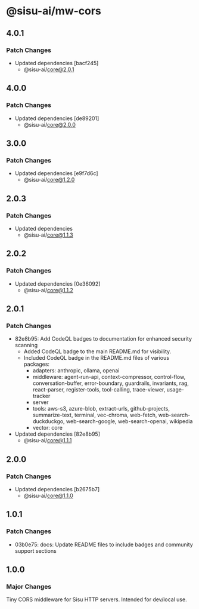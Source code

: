 # @sisu-ai/mw-cors

## 4.0.1

### Patch Changes

- Updated dependencies [bacf245]
  - @sisu-ai/core@2.0.1

## 4.0.0

### Patch Changes

- Updated dependencies [de89201]
  - @sisu-ai/core@2.0.0

## 3.0.0

### Patch Changes

- Updated dependencies [e9f7d6c]
  - @sisu-ai/core@1.2.0

## 2.0.3

### Patch Changes

- Updated dependencies
  - @sisu-ai/core@1.1.3

## 2.0.2

### Patch Changes

- Updated dependencies [0e36092]
  - @sisu-ai/core@1.1.2

## 2.0.1

### Patch Changes

- 82e8b95: Add CodeQL badges to documentation for enhanced security scanning
  - Added CodeQL badge to the main README.md for visibility.
  - Included CodeQL badge in the README.md files of various packages:
    - adapters: anthropic, ollama, openai
    - middleware: agent-run-api, context-compressor, control-flow, conversation-buffer, error-boundary, guardrails, invariants, rag, react-parser, register-tools, tool-calling, trace-viewer, usage-tracker
    - server
    - tools: aws-s3, azure-blob, extract-urls, github-projects, summarize-text, terminal, vec-chroma, web-fetch, web-search-duckduckgo, web-search-google, web-search-openai, wikipedia
    - vector: core
- Updated dependencies [82e8b95]
  - @sisu-ai/core@1.1.1

## 2.0.0

### Patch Changes

- Updated dependencies [b2675b7]
  - @sisu-ai/core@1.1.0

## 1.0.1

### Patch Changes

- 03b0e75: docs: Update README files to include badges and community support sections

## 1.0.0

### Major Changes

Tiny CORS middleware for Sisu HTTP servers. Intended for dev/local use.
